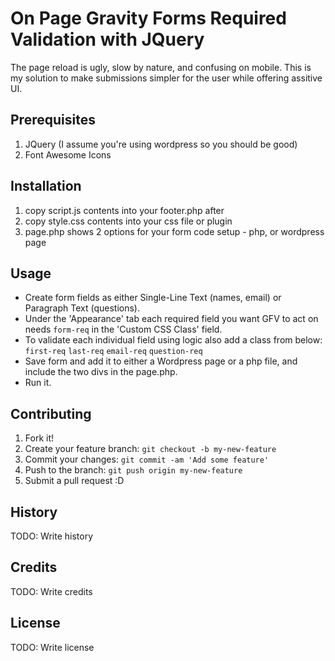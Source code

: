 
# On Page Gravity Forms Required Validation with JQuery
The page reload is ugly, slow by nature, and confusing on mobile. This is my solution to make submissions simpler for the user while offering assitive UI.
## Prerequisites
1. JQuery (I assume you're using wordpress so you should be good)
2. Font Awesome Icons
## Installation
1. copy script.js contents into your footer.php after </body>
2. copy style.css contents into your css file or plugin
3. page.php shows 2 options for your form code setup - php, or wordpress page
## Usage
- Create form fields as either Single-Line Text (names, email) or Paragraph Text (questions).
- Under the 'Appearance' tab each required field you want GFV to act on needs `form-req` in the 'Custom CSS Class' field.
- To validate each individual field using logic also add a class from below:
  `first-req`
  `last-req`
  `email-req`
  `question-req`
- Save form and add it to either a Wordpress page or a php file, and include the two divs in the page.php.
- Run it.
## Contributing
1. Fork it!
2. Create your feature branch: `git checkout -b my-new-feature`
3. Commit your changes: `git commit -am 'Add some feature'`
4. Push to the branch: `git push origin my-new-feature`
5. Submit a pull request :D
## History
TODO: Write history
## Credits
TODO: Write credits
## License
TODO: Write license
